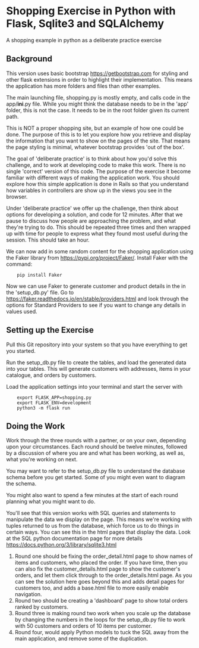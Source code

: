# Shopping Exercise in Python with Flask, Sqlite3 and SQLAlchemy
A shopping example in python as a deliberate practice exercise

## Background

This version uses basic bootstrap https://getbootstrap.com for styling and other flask extensions in order to highlight their implementation. This means the application has more folders and files than other examples.

The main launching file, shopping.py is mostly empty, and calls code in the app/__ini__.py file. While you might think the database needs to be in the 'app' folder, this is not the case. It needs to be in the root folder given its current path.

This is NOT a proper shopping site, but an example of how one could be done. The purpose of this is to let you explore how you retrieve and display the information that you want to show on the pages of the site. That means the page styling is minimal, whatever bootstrap provides 'out of the box'.

The goal of 'deliberate practice' is to think about how you'd solve this challenge, and to work at developing code to make this work. There is no single 'correct' version of this code. The purpose of the exercise it become familiar with different ways of making the application work. You should explore how this simple application is done in Rails so that you understand how variables in controllers are show up in the views you see in the browser.

Under 'deliberate practice' we offer up the challenge, then think about options for developing a solution, and code for 12 minutes. After that we pause to discuss how people are approaching the problem, and what they're trying to do. This should be repeated three times and then wrapped up with time for people to express what they found most useful during the session. This should take an hour.

We can now add in some random content for the shopping application using the Faker library from https://pypi.org/project/Faker/. Install Faker with the command: 

        pip install Faker

Now we can use Faker to generate customer and product details in the in the 'setup_db.py' file. Go to https://faker.readthedocs.io/en/stable/providers.html and look through the options for Standard Providers to see if you want to change any details in values used.

## Setting up the Exercise
Pull this Git repository into your system so that you have everything to get you started.

Run the setup_db.py file to create the tables, and load the generated data into your tables. This will generate customers with addresses, items in your catalogue, and orders by customers.

Load the application settings into your terminal and start the server with 

        export FLASK_APP=shopping.py 
        export FLASK_ENV=development
        python3 -m flask run 

##  Doing the Work

Work through the three rounds with a partner, or on your own, depending upon your circumstances. Each round should be twelve minutes, followed by a discussion of where you are and what has been working, as well as, what you're working on next.

You may want to refer to the setup_db.py file to understand the database schema before you get started. Some of you might even want to diagram the schema. 

You might also want to spend a few minutes at the start of each round planning what you might want to do.

You'll see that this version works with SQL queries and statements to manipulate the data we display on the page. This means we're working with tuples returned to us from the database, which force us to do things in certain ways. You can see this in the html pages that display the data. Look at the SQL python documentation page for more details https://docs.python.org/3/library/sqlite3.html

1. Round one should be fixing the order_detail.html page to show names of items and customers, who placed the order. If you have time, then you can also fix the customer_details.html page to show the customer's orders, and let them click through to the order_details.html page. As you can see the solution here goes beyond this and adds detail pages for customers too, and adds a base.html file to more easily enable navigation.
2. Round two should be creating a 'dashboard' page to show total orders ranked by customers.
3. Round three is making round two work when you scale up the database by changing the numbers in the loops for the setup_db.py file to work with 50 customers and orders of 10 items per customer.
4. Round four, would apply Python models to tuck the SQL away from the main application, and remove some of the duplication. 
